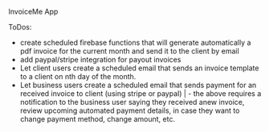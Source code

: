 InvoiceMe App

ToDos:
- create scheduled firebase functions that will generate automatically a pdf invoice for the current month and send it to the client by email
- add paypal/stripe integration for payout invoices
- Let client users create a scheduled email that sends an invoice template to a client on nth day of the month.
- Let business users create a scheduled email that sends payment for an received invoice to client (using stripe or paypal)
| - the above requires a notification to the business user saying they received anew invoice, review upcoming automated payment details, in case they want to change payment method, change amount, etc.
